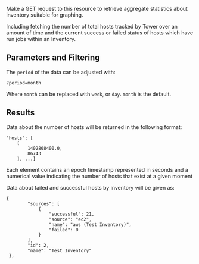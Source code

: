 Make a GET request to this resource to retrieve aggregate statistics about inventory suitable for graphing.

Including fetching the number of total hosts tracked by Tower over an amount of time and the current success or
failed status of hosts which have run jobs within an Inventory.

## Parameters and Filtering

The `period` of the data can be adjusted with:

    ?period=month

Where `month` can be replaced with `week`, or `day`.  `month` is the default.

## Results

Data about the number of hosts will be returned in the following format:

    "hosts": [
        [
            1402808400.0, 
            86743
        ], ...]

Each element contains an epoch timestamp represented in seconds and a numerical value indicating
the number of hosts that exist at a given moment

Data about failed and successful hosts by inventory will be given as:

    {
            "sources": [
                {
                    "successful": 21, 
                    "source": "ec2", 
                    "name": "aws (Test Inventory)", 
                    "failed": 0
                }
            ], 
            "id": 2, 
            "name": "Test Inventory"
     },

